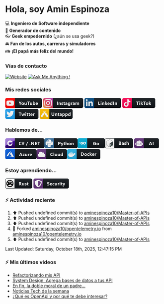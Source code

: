 # Hola, soy Amin Espinoza

:computer: **Ingeniero de Software independiente**  
:pencil: **Generador de contenido**  
:eyeglasses: **Geek empedernido** (¿aún se usa geek?)  
:oncoming_automobile: **Fan de los autos, carreras y simuladores**  
:family: **¡El papá más feliz del mundo!**

### Vías de contacto

[![Website](https://img.shields.io/badge/aminespinoza.com-up-green?style=for-the-badge)][website]
[![Ask Me Anything !](https://img.shields.io/badge/Ask%20me-anything-1abc9c.svg?style=for-the-badge)](https://calendly.com/aminespinoza/consultoria)

### Mis redes sociales
[<img src="./assets/social/youtube.png"/>][youtube]
[<img src="./assets/social/instagram.png"/>][instagram]
[<img src="./assets/social/linkedin.png"/>][linkedin]
[<img src="./assets/social/tiktok.png"/>][linkedin]
[<img src="./assets/social/twitter.png"/>][twitter]
[<img src="./assets/social/untappd.png"/>][untappd]

### Hablemos de...
<img src="./assets/tech/csharp_dotnet.png"/><img src="./assets/tech/python.png"/><img src="./assets/tech/go.png"/><img src="./assets/tech/bash.png"/>
<img src="./assets/tech/ai.png"/><img src="./assets/tech/azure.png"/><img src="./assets/tech/cloud.png"/><img src="./assets/tech/docker.png"/>

### Estoy aprendiendo...
<img src="./assets/tech/rust.png"/> <img src="./assets/tech/security.png"/>


### :zap: Actividad reciente
<!--RECENT_ACTIVITY:start-->
1. ⬆️ Pushed undefined commit(s) to [aminespinoza10/Master-of-APIs](https://github.com/aminespinoza10/Master-of-APIs)<br>
2. ⬆️ Pushed undefined commit(s) to [aminespinoza10/Master-of-APIs](https://github.com/aminespinoza10/Master-of-APIs)<br>
3. ⬆️ Pushed undefined commit(s) to [aminespinoza10/Master-of-APIs](https://github.com/aminespinoza10/Master-of-APIs)<br>
4. 🔱 Forked [aminespinoza10/opentelemetry.io](https://github.com/aminespinoza10/opentelemetry.io) from [aminespinoza10/opentelemetry.io](https://github.com/aminespinoza10/opentelemetry.io)<br>
5. ⬆️ Pushed undefined commit(s) to [aminespinoza10/Master-of-APIs](https://github.com/aminespinoza10/Master-of-APIs)<br>
<!--RECENT_ACTIVITY:end-->
<!--RECENT_ACTIVITY:last_update-->
Last Updated: Saturday, October 18th, 2025, 12:47:15 PM
<!--RECENT_ACTIVITY:last_update_end-->

### :zap: Mis últimos videos
<!-- YOUTUBE:START -->
- [Refactorizando mis API](https://www.youtube.com/watch?v=bFoAq2xEYXI)
- [System Design: Agrega bases de datos a tus API](https://www.youtube.com/watch?v=oZ0i6ilbo3g)
- [En fin, la doble moral de un padre...](https://www.youtube.com/shorts/LRQiC78Ry7k)
- [Noticias Tech de la semana](https://www.youtube.com/watch?v=Xg1WaIUsr6E)
- [¿Qué es OpenApi y por qué te debe interesar?](https://www.youtube.com/shorts/cebnNa-38Ac)
<!-- YOUTUBE:END -->


[website]: https://aminespinoza.com/
[twitter]: https://twitter.com/aminespinoza
[youtube]: https://www.youtube.com/c/AminEspinoza
[linkedin]: https://www.linkedin.com/in/amin-espinoza-71b24661/
[instagram]: https://www.instagram.com/aminespinoza10/
[untappd]: https://untappd.com/user/aminespinoza
